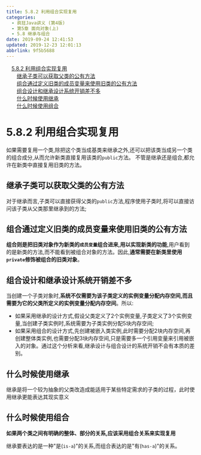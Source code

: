 ```yaml
---
title: 5.8.2 利用组合实现复用
categories: 
  - 疯狂Java讲义 (第4版)
  - 第5章 面向对象(上)
  - 5.8 继承与组合
date: 2019-09-24 12:41:53
updated: 2019-12-23 12:01:13
abbrlink: 9f5b5688
---
```

<div id='my_toc'><a href="/JavaReadingNotes/9f5b5688/#5-8-2-利用组合实现复用" class="header_1">5.8.2 利用组合实现复用</a>&nbsp;<br><a href="/JavaReadingNotes/9f5b5688/#继承子类可以获取父类的公有方法" class="header_2">继承子类可以获取父类的公有方法</a>&nbsp;<br><a href="/JavaReadingNotes/9f5b5688/#组合通过定义旧类的成员变量来使用旧类的公有方法" class="header_2">组合通过定义旧类的成员变量来使用旧类的公有方法</a>&nbsp;<br><a href="/JavaReadingNotes/9f5b5688/#组合设计和继承设计系统开销差不多" class="header_2">组合设计和继承设计系统开销差不多</a>&nbsp;<br><a href="/JavaReadingNotes/9f5b5688/#什么时候使用继承" class="header_2">什么时候使用继承</a>&nbsp;<br><a href="/JavaReadingNotes/9f5b5688/#什么时候使用组合" class="header_2">什么时候使用组合</a>&nbsp;<br></div>
<style>.header_1{margin-left: 1em;}.header_2{margin-left: 2em;}.header_3{margin-left: 3em;}.header_4{margin-left: 4em;}.header_5{margin-left: 5em;}.header_6{margin-left: 6em;}</style>
<!--more-->
<script>if (navigator.platform.search('arm')==-1){document.getElementById('my_toc').style.display = 'none';}var e,p = document.getElementsByTagName('p');while (p.length>0) {e = p[0];e.parentElement.removeChild(e);}</script>

<!--end-->
<!--SSTStart-->
# 5.8.2 利用组合实现复用 #
如果需要复用一个类,除把这个类当成基类来继承之外,还可以把该类当成另一个类的组合成分,从而允许新类直接复用该类的`public`方法。
不管是继承还是组合,都允许在新类中直接复用旧类的方法。
## 继承子类可以获取父类的公有方法 ##
对于继承而言,子类可以直接获得父类的`public`方法,程序使用子类时,将可以直接访问该子类从父类那里继承到的方法;
## 组合通过定义旧类的成员变量来使用旧类的公有方法 ##
**组合则是把旧类对象作为新类的`成员变量`组合进来,用以实现新类的功能**,用户看到的是新类的方法,而不能看到被组合对象的方法。因此,**通常需要在新类里使用`private`修饰被组合的旧类对象**。
## 组合设计和继承设计系统开销差不多 ##
当创建一个子类对象时,**系统不仅需要为该子类定义的实例变量分配内存空间,而且需要为它的父类所定义的实例变量分配内存空间**。所以:
- 如果采用继承的设计方式,假设父类定义了2个实例变量,子类定义了3个实例变量,当创建子类实例时,系统需要为子类实例分配5块内存空间;
- 如果采用组合的设计方式,先创建被嵌入类实例,此时需要分配2块内存空间,再创建整体类实例,也需要分配3块内存空间,只是需要多一个引用变量来引用被嵌入的对象。通过这个分析来看,继承设计与组合设计的系统开销不会有本质的差别。

## 什么时候使用继承 ##
继承是将一个较为抽象的父类改造成能适用于某些特定需求的子类的过程，此时使用继承更能表达其现实意义
## 什么时候使用组合 ##
**如果两个类之间有明确的整体、部分的关系,应该采用组合关系来实现复用**

继承要表达的是一种"是(`is-a`)"的关系,而组合表达的是"有(`has-a`)"的关系。
<!--SSTStop-->

